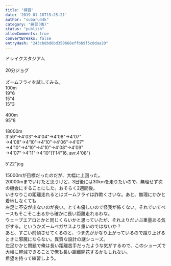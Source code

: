 ```yaml
---
title: "練習"
date: '2019-01-18T15:25:21'
author: "subaru44k"
category: "練習(強)"
status: "publish"
allowComments: true
convertBreaks: false
entryHash: "243cb8bd8bd359b68effbb9f5c0daa20"
---
```

ドレイクスタジアム<br>
<br>
20分ジョグ<br>
<br>
ズームフライを試してみる。<br>
100m<br>
19"6<br>
15"4<br>
15"3<br>
<br>
400m<br>
95"8<br>
<br>
18000m<br>
3'59"→4'03"→4'04"→4'08"→4'07"<br>
→4'08"→4'10"→4'10"→4'06"→4'07"<br>
→4'10"→4'10"→4'10"→4'08"→4'09"<br>
→4'07"→4'11"→4'10"(1'14"16, avr.4'08")<br>
<br>
5'22"jog<br>
<br>
15000mが目標だったのだが、大幅に上回った。<br>
20000mまでいけたと思うけど、3日後には30kmを走りたいので、無理せず次の機会にすることにした。おそらく2週間後。<br>
いきなりこの距離走れるとはズームフライは詐欺くさいな。あと、無理にかかと着地しなくても<br>
左足に不安が出ないのが良い。とても優しいので怪我が怖くない。それでいてペースもそこそこ出るから確かに長い距離走れるわな。<br>
ウェーブエアロとかと同じくらいかと思っていたが、それよりだいぶ重量ある気がする。というかズームペガサスより重いのではないか？<br>
あと、すごい前傾させてくるのと、つま先がかなり上がっているので蹴り上げるときに邪魔にならない。異質な設計の謎シューズ。<br>
左足かかと問題で俺は長い距離苦手だったような気がするので、このシューズで大幅に軽減できることで俺も長い距離開花するかもしれない。<br>
希望を持って練習しよう。
